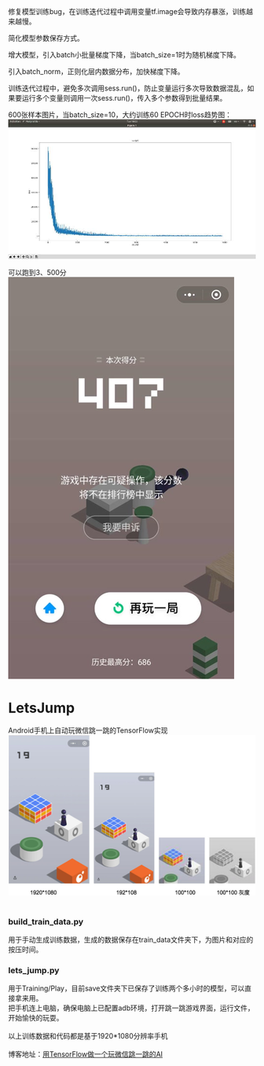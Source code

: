 修复模型训练bug，在训练迭代过程中调用变量tf.image会导致内存暴涨，训练越来越慢。

简化模型参数保存方式。

增大模型，引入batch小批量梯度下降，当batch_size=1时为随机梯度下降。

引入batch_norm，正则化层内数据分布，加快梯度下降。

训练迭代过程中，避免多次调用sess.run()，防止变量运行多次导致数据混乱，如果要运行多个变量则调用一次sess.run()，传入多个参数得到批量结果。

600张样本图片，当batch_size=10，大约训练60 EPOCH时loss趋势图：
![](https://github.com/smilence86/LetsJump/blob/master/loss.jpg)  

  
可以跑到3、500分
![](https://github.com/smilence86/LetsJump/blob/master/score.jpg)
  
   
  
  
  
  

# LetsJump
Android手机上自动玩微信跳一跳的TensorFlow实现
![](https://github.com/zhanyongsheng/raw/blob/master/LetsJump/pic.jpg)  
<br>
### build_train_data.py
用于手动生成训练数据，生成的数据保存在train_data文件夹下，为图片和对应的按压时间。
<br>
### lets_jump.py
用于Training/Play，目前save文件夹下已保存了训练两个多小时的模型，可以直接拿来用。<br>
把手机连上电脑，确保电脑上已配置adb环境，打开跳一跳游戏界面，运行文件，开始愉快的玩耍。<br>
<br>
以上训练数据和代码都是基于1920*1080分辨率手机
<br><br>
博客地址：[用TensorFlow做一个玩微信跳一跳的AI](http://blog.csdn.net/zhanys_7/article/details/78940763)

